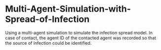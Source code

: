 # Multi-Agent-Simulation-with-Spread-of-Infection
Using a multi-agent simulation to simulate the infection spread model. In case of contact, the agent ID of the contacted agent was recorded so that the source of infection could be identified.
